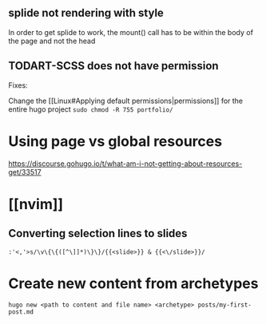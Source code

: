 ## splide not rendering with style
In order to get splide to work, the mount() call has to be within the body of the page and not the head

## TODART-SCSS does not have permission
Fixes:

Change the [[Linux#Applying default permissions|permissions]] for the entire hugo project `sudo chmod -R 755 portfolio/`

# Using page vs global resources
https://discourse.gohugo.io/t/what-am-i-not-getting-about-resources-get/33517

# [[nvim]]
## Converting selection lines to slides
`:'<,'>s/\v\{\{([^\]]*)\}\}/{{<slide>}} & {{<\/slide>}}/  `

# Create new content from archetypes
```
hugo new <path to content and file name> <archetype> posts/my-first-post.md

```